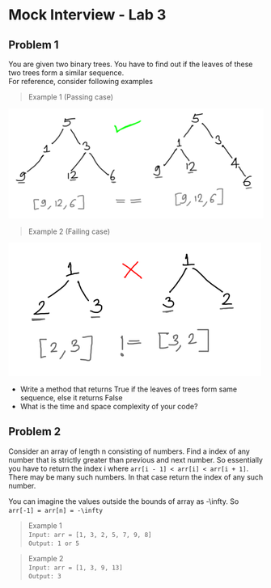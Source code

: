 # Mock Interview - Lab 3
## Problem 1

You are given two binary trees. You have to find out if the leaves of these two trees form a similar sequence.</br> For reference, consider following examples</br>

> Example 1 (Passing case)</br>
<img src="https://github.com/letsbrewcode/interview-coding-lab/blob/master/lab-3/resources/leaf-similar-trees-pass.png" width="700">

> Example 2 (Failing case)</br>
<img src="https://github.com/letsbrewcode/interview-coding-lab/blob/master/lab-3/resources/leaf-similar-trees-fail.png" width="500">

 - Write a method that returns True if the leaves of trees form same sequence, else it returns False
 - What is the time and space complexity of your code?

## Problem 2

Consider an array of length n consisting of numbers. Find a index of any number that is strictly greater than previous and next number. So essentially you have to return the index i 
where `arr[i - 1] < arr[i] < arr[i + 1]`. There may be many such numbers. In that case return the index of any such number.</br>

You can imagine the values outside the bounds of array as -\infty. So `arr[-1] = arr[n] = -\infty`

> Example 1</br>
`Input: arr = [1, 3, 2, 5, 7, 9, 8]`</br>
`Output: 1 or 5`</br>

> Example 2</br>
`Input: arr = [1, 3, 9, 13]`</br>
`Output: 3`</br>
